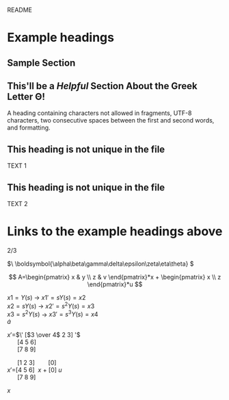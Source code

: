 README

# Example headings

## Sample Section

## This'll be a _Helpful_ Section About the Greek Letter Θ!
A heading containing characters not allowed in fragments, UTF-8 characters, two consecutive spaces between the first and second words, and formatting.

## This heading is not unique in the file

TEXT 1

## This heading is not unique in the file

TEXT 2

# Links to the example headings above

2</sup>/</sup>3

$\ \boldsymbol{\alpha\beta\gamma\delta\epsilon\zeta\eta\theta} \$

$$ A=\begin{pmatrix}
x & y \\
z & v
\end{pmatrix}*x +
\begin{pmatrix}
x \\
z 
\end{pmatrix}*u $$

$x1=Y(s)$    -> $x1'=sY(s)= x2$\
$x2=sY(s)$   -> $x2'=s^2Y(s)= x3$\
$x3=s^2Y(s)$ -> $x3'=s^3Y(s) = x4$\
$\dot{a}$


$x'$=$\' [$3 \over 4$  2 3] '\$ \
&nbsp;&nbsp;&nbsp;&nbsp;&nbsp;&nbsp;[4 5 6]\
&nbsp;&nbsp;&nbsp;&nbsp;&nbsp;&nbsp;[7 8 9]

&nbsp;&nbsp;&nbsp;&nbsp;&nbsp;&nbsp;[1 2 3]&nbsp;&nbsp;&nbsp;&nbsp;&nbsp;&nbsp;&nbsp;&nbsp;[0]\
$x'$=[4 5 6]&nbsp; $x$ $+$ [0] $u$ \
&nbsp;&nbsp;&nbsp;&nbsp;&nbsp;&nbsp;[7 8 9]

$x$


